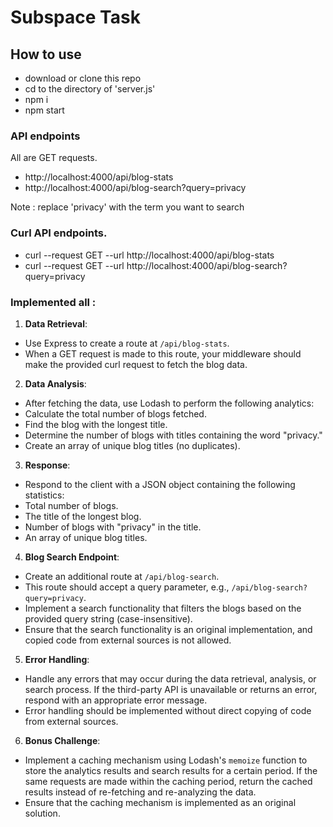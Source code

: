 # Subspace Task

## How to use

- download or clone this repo
- cd to the directory of 'server.js'
- npm i
- npm start

### API endpoints

All are GET requests.

- http://localhost:4000/api/blog-stats
- http://localhost:4000/api/blog-search?query=privacy

Note : replace 'privacy' with the term you want to search

### Curl API endpoints.

- curl --request GET --url http://localhost:4000/api/blog-stats
- curl --request GET --url http://localhost:4000/api/blog-search?query=privacy

### Implemented all :

1. **Data Retrieval**:
- Use Express to create a route at `/api/blog-stats`.
- When a GET request is made to this route, your middleware should make the provided curl request to fetch the blog data.
2. **Data Analysis**:
- After fetching the data, use Lodash to perform the following analytics:
- Calculate the total number of blogs fetched.
- Find the blog with the longest title.
- Determine the number of blogs with titles containing the word "privacy."
- Create an array of unique blog titles (no duplicates).
3. **Response**:
- Respond to the client with a JSON object containing the following statistics:
- Total number of blogs.
- The title of the longest blog.
- Number of blogs with "privacy" in the title.
- An array of unique blog titles.
4. **Blog Search Endpoint**:
- Create an additional route at `/api/blog-search`.
- This route should accept a query parameter, e.g., `/api/blog-search?query=privacy`.
- Implement a search functionality that filters the blogs based on the provided query string (case-insensitive).
- Ensure that the search functionality is an original implementation, and copied code from external sources is not allowed.
5. **Error Handling**:
- Handle any errors that may occur during the data retrieval, analysis, or search process. If the third-party API is unavailable or returns an error, respond with an appropriate error message.
- Error handling should be implemented without direct copying of code from external sources.
6. **Bonus Challenge**:
- Implement a caching mechanism using Lodash's `memoize` function to store the analytics results and search results for a certain period. If the same requests are made within the caching period, return the cached results instead of re-fetching and re-analyzing the data.
- Ensure that the caching mechanism is implemented as an original solution.